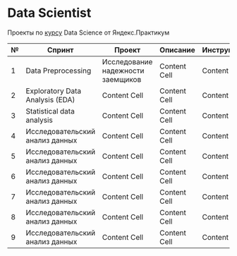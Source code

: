 # Data Scientist
Проекты по [курсу](https://practicum.yandex.ru/data-scientist/) Data Science от Яндекс.Практикум

| № | Спринт                          | Проект                            | Описание     | Инструменты  |
| - | ------------------------------- | --------------------------------- | ------------ | ------------ |
| 1 | Data Preprocessing            | Исследование надежности заемщиков | Content Cell | Content Cell |
| 2 | Exploratory Data Analysis (EDA) | Content Cell                      | Content Cell | Content Cell |
| 3 | Statistical data analysis | Content Cell                      | Content Cell | Content Cell |
| 4 | Исследовательский анализ данных | Content Cell                      | Content Cell | Content Cell |
| 5 | Исследовательский анализ данных | Content Cell                      | Content Cell | Content Cell |
| 6 | Исследовательский анализ данных | Content Cell                      | Content Cell | Content Cell |
| 7 | Исследовательский анализ данных | Content Cell                      | Content Cell | Content Cell |
| 8 | Исследовательский анализ данных | Content Cell                      | Content Cell | Content Cell |
| 9 | Исследовательский анализ данных | Content Cell                      | Content Cell | Content Cell |

